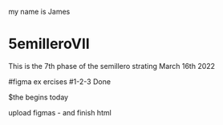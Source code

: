 my name is James 

# 5emilleroVII

This is the 7th phase of the semillero strating March 16th 2022

#figma ex ercises #1-2-3 Done

$the begins today 

upload figmas - and finish html 



